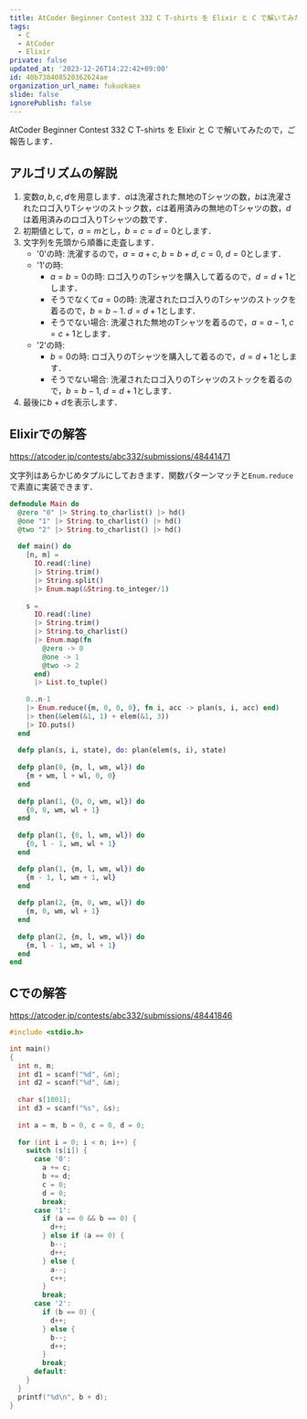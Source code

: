 ```yaml
---
title: AtCoder Beginner Contest 332 C T-shirts を Elixir と C で解いてみた
tags:
  - C
  - AtCoder
  - Elixir
private: false
updated_at: '2023-12-26T14:22:42+09:00'
id: 40b738408520362624ae
organization_url_name: fukuokaex
slide: false
ignorePublish: false
---
```

AtCoder Beginner Contest 332 C T-shirts を Elixir と C で解いてみたので，ご報告します．

## アルゴリズムの解説

1. 変数$a, b, c, d$を用意します．$a$は洗濯された無地のTシャツの数，$b$は洗濯されたロゴ入りTシャツのストック数，$c$は着用済みの無地のTシャツの数，$d$は着用済みのロゴ入りTシャツの数です．
2. 初期値として，$a = m$とし，$b = c = d = 0$とします．
3. 文字列を先頭から順番に走査します．
    * '0'の時: 洗濯するので，$a = a + c$, $b = b + d$, $c = 0$, $d = 0$とします． 
    * '1'の時:
        * $a = b = 0$の時: ロゴ入りのTシャツを購入して着るので，$d = d + 1$とします．
        * そうでなくて$a = 0$の時: 洗濯されたロゴ入りのTシャツのストックを着るので，$b = b - 1$. $d = d + 1$とします．
        * そうでない場合: 洗濯された無地のTシャツを着るので，$a = a - 1$, $c = c + 1$とします．
    * '2'の時:
        * $b = 0$の時: ロゴ入りのTシャツを購入して着るので，$d = d + 1$とします．
        * そうでない場合: 洗濯されたロゴ入りのTシャツのストックを着るので，$b = b - 1$, $d = d + 1$とします．
4. 最後に$b + d$を表示します．

## Elixirでの解答

https://atcoder.jp/contests/abc332/submissions/48441471

文字列はあらかじめタプルにしておきます．関数パターンマッチと`Enum.reduce`で素直に実装できます．

```elixir
defmodule Main do
  @zero "0" |> String.to_charlist() |> hd()
  @one "1" |> String.to_charlist() |> hd()
  @two "2" |> String.to_charlist() |> hd()
  
  def main() do
    [n, m] =
      IO.read(:line)
      |> String.trim()
      |> String.split()
      |> Enum.map(&String.to_integer/1)
      
    s = 
      IO.read(:line)
      |> String.trim()
      |> String.to_charlist()
      |> Enum.map(fn
        @zero -> 0
        @one -> 1
        @two -> 2
      end)
      |> List.to_tuple()
      
    0..n-1
    |> Enum.reduce({m, 0, 0, 0}, fn i, acc -> plan(s, i, acc) end)
    |> then(&elem(&1, 1) + elem(&1, 3))
    |> IO.puts()
  end
  
  defp plan(s, i, state), do: plan(elem(s, i), state)
  
  defp plan(0, {m, l, wm, wl}) do
    {m + wm, l + wl, 0, 0}
  end
  
  defp plan(1, {0, 0, wm, wl}) do
    {0, 0, wm, wl + 1} 
  end
  
  defp plan(1, {0, l, wm, wl}) do
    {0, l - 1, wm, wl + 1}
  end

  defp plan(1, {m, l, wm, wl}) do
    {m - 1, l, wm + 1, wl}
  end
  
  defp plan(2, {m, 0, wm, wl}) do
    {m, 0, wm, wl + 1}
  end
  
  defp plan(2, {m, l, wm, wl}) do
    {m, l - 1, wm, wl + 1}
  end
end
```

## Cでの解答

https://atcoder.jp/contests/abc332/submissions/48441846

```c
#include <stdio.h>

int main()
{
  int n, m;
  int d1 = scanf("%d", &n);
  int d2 = scanf("%d", &m);
  
  char s[1001];
  int d3 = scanf("%s", &s);
  
  int a = m, b = 0, c = 0, d = 0;
  
  for (int i = 0; i < n; i++) {
    switch (s[i]) {
      case '0':
        a += c;
        b += d;
        c = 0;
        d = 0;
        break;
      case '1':
        if (a == 0 && b == 0) {
          d++;
        } else if (a == 0) {
          b--;
          d++;
        } else {
          a--;
          c++;
        }
        break;
      case '2':
        if (b == 0) {
          d++;
        } else {
          b--;
          d++;
        }
        break;
      default:
    }
  }
  printf("%d\n", b + d);
}
```

